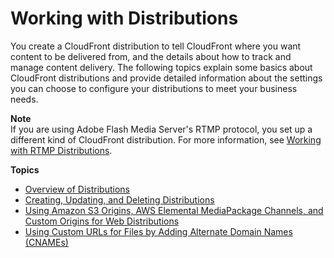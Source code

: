 # Working with Distributions<a name="distribution-working-with"></a>

You create a CloudFront distribution to tell CloudFront where you want content to be delivered from, and the details about how to track and manage content delivery\. The following topics explain some basics about CloudFront distributions and provide detailed information about the settings you can choose to configure your distributions to meet your business needs\.

**Note**  
If you are using Adobe Flash Media Server's RTMP protocol, you set up a different kind of CloudFront distribution\. For more information, see [Working with RTMP Distributions](distribution-rtmp.md)\.

**Topics**
+ [Overview of Distributions](distribution-overview.md)
+ [Creating, Updating, and Deleting Distributions](distribution-create-delete.md)
+ [Using Amazon S3 Origins, AWS Elemental MediaPackage Channels, and Custom Origins for Web Distributions](DownloadDistS3AndCustomOrigins.md)
+ [Using Custom URLs for Files by Adding Alternate Domain Names \(CNAMEs\)](CNAMEs.md)